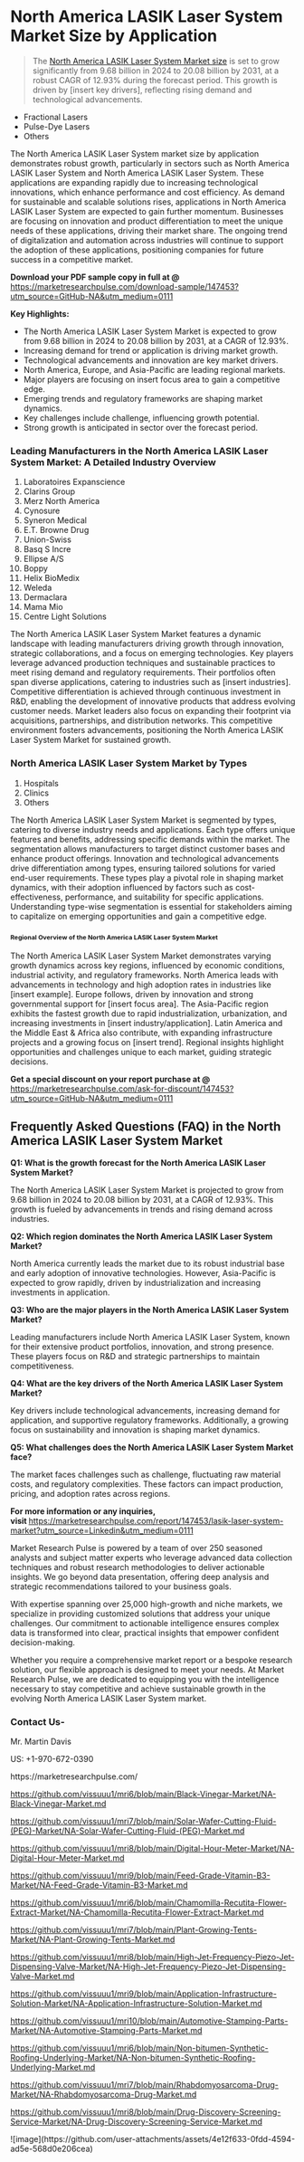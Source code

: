 <h1>North America LASIK Laser System Market&nbsp;Size by Application</h1><blockquote><p>The <a href="https://marketresearchpulse.com/download-sample/147453?utm_source=GitHub-NA&amp;utm_medium=0111">North America LASIK Laser System Market size</a> is set to grow significantly from 9.68 billion in 2024 to 20.08 billion by 2031, at a robust CAGR of 12.93% during the forecast period. This growth is driven by [insert key drivers], reflecting rising demand and technological advancements.</p></blockquote><ul><li>Fractional Lasers<li> Pulse-Dye Lasers<li> Others</li></ul><p>The North America LASIK Laser System market size by application demonstrates robust growth, particularly in sectors such as North America LASIK Laser System and North America LASIK Laser System. These applications are expanding rapidly due to increasing technological innovations, which enhance performance and cost efficiency. As demand for sustainable and scalable solutions rises, applications in North America LASIK Laser System are expected to gain further momentum. Businesses are focusing on innovation and product differentiation to meet the unique needs of these applications, driving their market share. The ongoing trend of digitalization and automation across industries will continue to support the adoption of these applications, positioning companies for future success in a competitive market.</p><p><strong>Download your PDF sample copy in full at @ </strong><a href="https://marketresearchpulse.com/download-sample/147453?utm_source=GitHub-NA&amp;utm_medium=0111">https://marketresearchpulse.com/download-sample/147453?utm_source=GitHub-NA&amp;utm_medium=0111</a></p><p><strong>Key Highlights: </strong></p><ul><li>The North America LASIK Laser System Market is expected to grow from 9.68 billion in 2024 to 20.08 billion by 2031, at a CAGR of 12.93%.</li><li>Increasing demand for trend or application is driving market growth.</li><li>Technological advancements and innovation are key market drivers.</li><li>North America, Europe, and Asia-Pacific are leading regional markets.</li><li>Major players are focusing on insert focus area to gain a competitive edge.</li><li>Emerging trends and regulatory frameworks are shaping market dynamics.</li><li>Key challenges include challenge, influencing growth potential.</li><li>Strong growth is anticipated in sector over the forecast period.</li></ul><h3>Leading Manufacturers in the North America LASIK Laser System Market: A Detailed Industry Overview</h3><ol><li>Laboratoires Expanscience</li><li>Clarins Group</li><li>Merz North America</li><li>Cynosure</li><li>Syneron Medical</li><li>E.T. Browne Drug</li><li>Union-Swiss</li><li>Basq S Incre</li><li>Ellipse A/S</li><li>Boppy</li><li>Helix BioMedix</li><li>Weleda</li><li>Dermaclara</li><li>Mama Mio</li><li>Centre Light Solutions</li></ol><div class="flex max-w-full flex-col flex-grow"><div class="min-h-8 text-message flex w-full flex-col items-end gap-2 whitespace-normal break-words [.text-message+&amp;]:mt-5" dir="auto" data-message-author-role="assistant" data-message-id="fd8432e4-4910-450d-b182-61b7bfb0a01f" data-message-model-slug="gpt-4o"><div class="flex w-full flex-col gap-1 empty:hidden first:pt-[3px]"><div class="markdown prose w-full break-words dark:prose-invert light"><p>The North America LASIK Laser System Market features a dynamic landscape with leading manufacturers driving growth through innovation, strategic collaborations, and a focus on emerging technologies. Key players leverage advanced production techniques and sustainable practices to meet rising demand and regulatory requirements. Their portfolios often span diverse applications, catering to industries such as [insert industries]. Competitive differentiation is achieved through continuous investment in R&amp;D, enabling the development of innovative products that address evolving customer needs. Market leaders also focus on expanding their footprint via acquisitions, partnerships, and distribution networks. This competitive environment fosters advancements, positioning the North America LASIK Laser System Market for sustained growth.</p></div></div></div></div><h3>North America LASIK Laser System Market by Types</h3><ol><li>Hospitals<li> Clinics<li> Others</li></ol><div class="flex max-w-full flex-col flex-grow"><div class="min-h-8 text-message flex w-full flex-col items-end gap-2 whitespace-normal break-words [.text-message+&amp;]:mt-5" dir="auto" data-message-author-role="assistant" data-message-id="084470be-0bb7-4664-bddf-5156b4f41249" data-message-model-slug="gpt-4o-mini"><div class="flex w-full flex-col gap-1 empty:hidden first:pt-[3px]"><div class="markdown prose w-full break-words dark:prose-invert light"><p>The North America LASIK Laser System Market is segmented by types, catering to diverse industry needs and applications. Each type offers unique features and benefits, addressing specific demands within the market. The segmentation allows manufacturers to target distinct customer bases and enhance product offerings. Innovation and technological advancements drive differentiation among types, ensuring tailored solutions for varied end-user requirements. These types play a pivotal role in shaping market dynamics, with their adoption influenced by factors such as cost-effectiveness, performance, and suitability for specific applications. Understanding type-wise segmentation is essential for stakeholders aiming to capitalize on emerging opportunities and gain a competitive edge.</p></div></div></div></div><h3><span style="font-size: 11px;">Regional Overview of the North America LASIK Laser System Market</span></h3><div class="flex max-w-full flex-col flex-grow"><div class="min-h-8 text-message flex w-full flex-col items-end gap-2 whitespace-normal break-words [.text-message+&amp;]:mt-5" dir="auto" data-message-author-role="assistant" data-message-id="e9038762-ce64-4e30-91c9-9bd413514231" data-message-model-slug="gpt-4o-mini"><div class="flex w-full flex-col gap-1 empty:hidden first:pt-[3px]"><div class="markdown prose w-full break-words dark:prose-invert light"><p>The North America LASIK Laser System Market demonstrates varying growth dynamics across key regions, influenced by economic conditions, industrial activity, and regulatory frameworks. North America leads with advancements in technology and high adoption rates in industries like [insert example]. Europe follows, driven by innovation and strong governmental support for [insert focus area]. The Asia-Pacific region exhibits the fastest growth due to rapid industrialization, urbanization, and increasing investments in [insert industry/application]. Latin America and the Middle East &amp; Africa also contribute, with expanding infrastructure projects and a growing focus on [insert trend]. Regional insights highlight opportunities and challenges unique to each market, guiding strategic decisions.</p></div></div></div></div><p><strong>Get a special discount on your report purchase at @ </strong><a href="https://marketresearchpulse.com/ask-for-discount/147453?utm_source=GitHub-NA&amp;utm_medium=0111">https://marketresearchpulse.com/ask-for-discount/147453?utm_source=GitHub-NA&amp;utm_medium=0111</a></p><h2>Frequently Asked Questions (FAQ) in the North America LASIK Laser System Market</h2><p><strong>Q1: What is the growth forecast for the North America LASIK Laser System Market?</strong></p><p>The North America LASIK Laser System Market is projected to grow from 9.68 billion in 2024 to 20.08 billion by 2031, at a CAGR of 12.93%. This growth is fueled by advancements in trends and rising demand across industries.</p><p><strong>Q2: Which region dominates the North America LASIK Laser System Market?</strong></p><p>North America currently leads the market due to its robust industrial base and early adoption of innovative technologies. However, Asia-Pacific is expected to grow rapidly, driven by industrialization and increasing investments in application.</p><p><strong>Q3: Who are the major players in the North America LASIK Laser System Market?</strong></p><p>Leading manufacturers include North America LASIK Laser System, known for their extensive product portfolios, innovation, and strong presence. These players focus on R&amp;D and strategic partnerships to maintain competitiveness.</p><p><strong>Q4: What are the key drivers of the North America LASIK Laser System Market?</strong></p><p>Key drivers include technological advancements, increasing demand for application, and supportive regulatory frameworks. Additionally, a growing focus on sustainability and innovation is shaping market dynamics.</p><p><strong>Q5: What challenges does the North America LASIK Laser System Market face?</strong></p><p>The market faces challenges such as challenge, fluctuating raw material costs, and regulatory complexities. These factors can impact production, pricing, and adoption rates across regions.</p><p><strong>For more information or any inquiries, visit&nbsp;</strong><a href="https://marketresearchpulse.com/report/147453/lasik-laser-system-market?utm_source=Linkedin&utm_medium=0111">https://marketresearchpulse.com/report/147453/lasik-laser-system-market?utm_source=Linkedin&utm_medium=0111</a></p><p>Market Research Pulse is powered by a team of over 250 seasoned analysts and subject matter experts who leverage advanced data collection techniques and robust research methodologies to deliver actionable insights. We go beyond data presentation, offering deep analysis and strategic recommendations tailored to your business goals.</p><p>With expertise spanning over 25,000 high-growth and niche markets, we specialize in providing customized solutions that address your unique challenges. Our commitment to actionable intelligence ensures complex data is transformed into clear, practical insights that empower confident decision-making.</p><p>Whether you require a comprehensive market report or a bespoke research solution, our flexible approach is designed to meet your needs. At Market Research Pulse, we are dedicated to equipping you with the intelligence necessary to stay competitive and achieve sustainable growth in the evolving North America LASIK Laser System market.</p><h3><strong>Contact Us-</strong></h3><p>Mr. Martin Davis</p><p>US: +1-970-672-0390</p><p>https://marketresearchpulse.com/</p><p><a href="https://github.com/vissuuu1/mri6/blob/main/Black-Vinegar-Market/NA-Black-Vinegar-Market.md">https://github.com/vissuuu1/mri6/blob/main/Black-Vinegar-Market/NA-Black-Vinegar-Market.md</a></p><p><a href="https://github.com/vissuuu1/mri7/blob/main/Solar-Wafer-Cutting-Fluid-(PEG)-Market/NA-Solar-Wafer-Cutting-Fluid-(PEG)-Market.md">https://github.com/vissuuu1/mri7/blob/main/Solar-Wafer-Cutting-Fluid-(PEG)-Market/NA-Solar-Wafer-Cutting-Fluid-(PEG)-Market.md</a></p><p><a href="https://github.com/vissuuu1/mri8/blob/main/Digital-Hour-Meter-Market/NA-Digital-Hour-Meter-Market.md">https://github.com/vissuuu1/mri8/blob/main/Digital-Hour-Meter-Market/NA-Digital-Hour-Meter-Market.md</a></p><p><a href="https://github.com/vissuuu1/mri9/blob/main/Feed-Grade-Vitamin-B3-Market/NA-Feed-Grade-Vitamin-B3-Market.md">https://github.com/vissuuu1/mri9/blob/main/Feed-Grade-Vitamin-B3-Market/NA-Feed-Grade-Vitamin-B3-Market.md</a></p><p><a href="https://github.com/vissuuu1/mri6/blob/main/Chamomilla-Recutita-Flower-Extract-Market/NA-Chamomilla-Recutita-Flower-Extract-Market.md">https://github.com/vissuuu1/mri6/blob/main/Chamomilla-Recutita-Flower-Extract-Market/NA-Chamomilla-Recutita-Flower-Extract-Market.md</a></p><p><a href="https://github.com/vissuuu1/mri7/blob/main/Plant-Growing-Tents-Market/NA-Plant-Growing-Tents-Market.md">https://github.com/vissuuu1/mri7/blob/main/Plant-Growing-Tents-Market/NA-Plant-Growing-Tents-Market.md</a></p><p><a href="https://github.com/vissuuu1/mri8/blob/main/High-Jet-Frequency-Piezo-Jet-Dispensing-Valve-Market/NA-High-Jet-Frequency-Piezo-Jet-Dispensing-Valve-Market.md">https://github.com/vissuuu1/mri8/blob/main/High-Jet-Frequency-Piezo-Jet-Dispensing-Valve-Market/NA-High-Jet-Frequency-Piezo-Jet-Dispensing-Valve-Market.md</a></p><p><a href="https://github.com/vissuuu1/mri9/blob/main/Application-Infrastructure-Solution-Market/NA-Application-Infrastructure-Solution-Market.md">https://github.com/vissuuu1/mri9/blob/main/Application-Infrastructure-Solution-Market/NA-Application-Infrastructure-Solution-Market.md</a></p><p><a href="https://github.com/vissuuu1/mri10/blob/main/Automotive-Stamping-Parts-Market/NA-Automotive-Stamping-Parts-Market.md">https://github.com/vissuuu1/mri10/blob/main/Automotive-Stamping-Parts-Market/NA-Automotive-Stamping-Parts-Market.md</a></p><p><a href="https://github.com/vissuuu1/mri6/blob/main/Non-bitumen-Synthetic-Roofing-Underlying-Market/NA-Non-bitumen-Synthetic-Roofing-Underlying-Market.md">https://github.com/vissuuu1/mri6/blob/main/Non-bitumen-Synthetic-Roofing-Underlying-Market/NA-Non-bitumen-Synthetic-Roofing-Underlying-Market.md</a></p><p><a href="https://github.com/vissuuu1/mri7/blob/main/Rhabdomyosarcoma-Drug-Market/NA-Rhabdomyosarcoma-Drug-Market.md">https://github.com/vissuuu1/mri7/blob/main/Rhabdomyosarcoma-Drug-Market/NA-Rhabdomyosarcoma-Drug-Market.md</a></p><p><a href="https://github.com/vissuuu1/mri8/blob/main/Drug-Discovery-Screening-Service-Market/NA-Drug-Discovery-Screening-Service-Market.md">https://github.com/vissuuu1/mri8/blob/main/Drug-Discovery-Screening-Service-Market/NA-Drug-Discovery-Screening-Service-Market.md</a></p>
![image](https://github.com/user-attachments/assets/4e12f633-0fdd-4594-ad5e-568d0e206cea)
